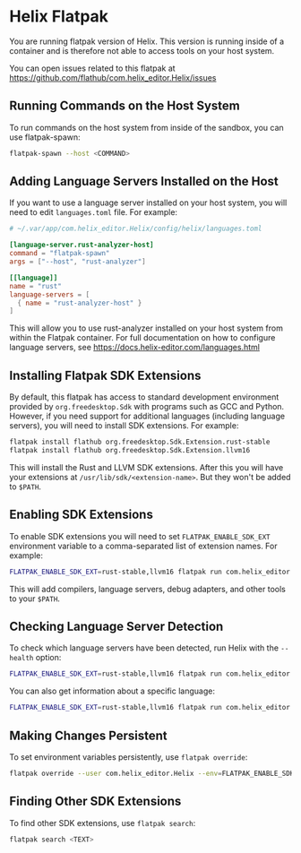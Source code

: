 # Helix Flatpak

You are running flatpak version of Helix. This version is running inside
of a container and is therefore not able to access tools on your host
system.

You can open issues related to this flatpak at
https://github.com/flathub/com.helix_editor.Helix/issues

## Running Commands on the Host System

To run commands on the host system from inside of the sandbox, you
can use flatpak-spawn:

```sh
flatpak-spawn --host <COMMAND>
```

## Adding Language Servers Installed on the Host

If you want to use a language server installed on your host system, you
will need to edit `languages.toml` file. For example:

```toml
# ~/.var/app/com.helix_editor.Helix/config/helix/languages.toml

[language-server.rust-analyzer-host]
command = "flatpak-spawn"
args = ["--host", "rust-analyzer"]

[[language]]
name = "rust"
language-servers = [
  { name = "rust-analyzer-host" }
]
```

This will allow you to use rust-analyzer installed on your host
system from within the Flatpak container. For full documentation on
how to configure language servers, see
https://docs.helix-editor.com/languages.html

## Installing Flatpak SDK Extensions

By default, this flatpak has access to standard development environment
provided by `org.freedesktop.Sdk` with programs such as GCC and Python.
However, if you need support for additional languages (including
language servers), you will need to install SDK extensions. For example:

```sh
flatpak install flathub org.freedesktop.Sdk.Extension.rust-stable
flatpak install flathub org.freedesktop.Sdk.Extension.llvm16
```

This will install the Rust and LLVM SDK extensions. After this you will
have your extensions at `/usr/lib/sdk/<extension-name>`. But they won't
be added to `$PATH`.

## Enabling SDK Extensions

To enable SDK extensions you will need to set `FLATPAK_ENABLE_SDK_EXT`
environment variable to a comma-separated list of extension names.
For example:

```sh
FLATPAK_ENABLE_SDK_EXT=rust-stable,llvm16 flatpak run com.helix_editor.Helix
```

This will add compilers, language servers, debug adapters, and other
tools to your `$PATH`.

## Checking Language Server Detection

To check which language servers have been detected, run Helix with the
`--health` option:

```sh
FLATPAK_ENABLE_SDK_EXT=rust-stable,llvm16 flatpak run com.helix_editor.Helix --health
```

You can also get information about a specific language:

```sh
FLATPAK_ENABLE_SDK_EXT=rust-stable,llvm16 flatpak run com.helix_editor.Helix --health rust
```

## Making Changes Persistent

To set environment variables persistently, use `flatpak override`:

```sh
flatpak override --user com.helix_editor.Helix --env=FLATPAK_ENABLE_SDK_EXT="rust-stable,llvm16"
```

## Finding Other SDK Extensions

To find other SDK extensions, use `flatpak search`:

```sh
flatpak search <TEXT>
```